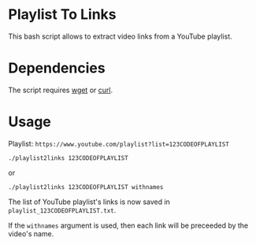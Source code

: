 # Playlist To Links

This bash script allows to extract video links from a YouTube playlist.

# Dependencies
The script requires [wget](https://www.gnu.org/software/wget/) or [curl](http://curl.haxx.se/).

# Usage
Playlist: `https://www.youtube.com/playlist?list=123CODEOFPLAYLIST`

    ./playlist2links 123CODEOFPLAYLIST

or

    ./playlist2links 123CODEOFPLAYLIST withnames

The list of YouTube playlist's links is now saved in `playlist_123CODEOFPLAYLIST.txt`.

If the `withnames` argument is used, then each link will be preceeded by the video's name.
